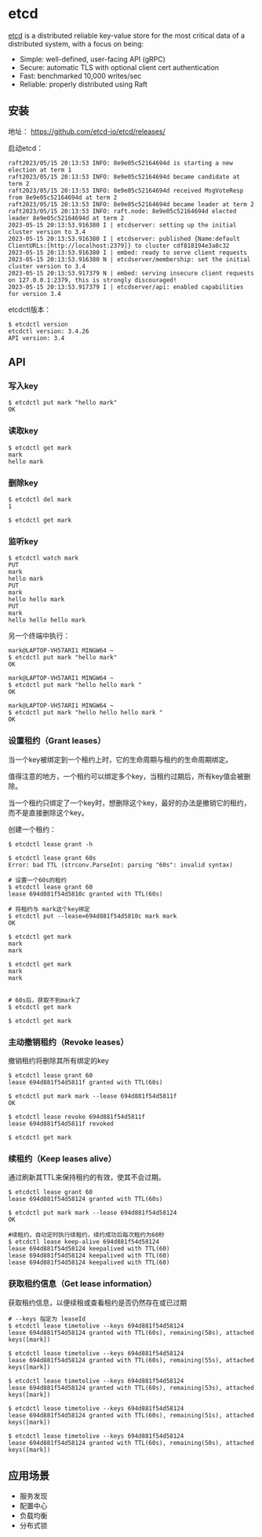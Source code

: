 # etcd

[etcd](https://github.com/etcd-io/etcd) is a distributed reliable key-value store for the most critical data of a distributed system, with a focus on being:

- Simple: well-defined, user-facing API (gRPC)
- Secure: automatic TLS with optional client cert authentication
- Fast: benchmarked 10,000 writes/sec
- Reliable: properly distributed using Raft

## 安装

地址： https://github.com/etcd-io/etcd/releases/

启动etcd：

```shell
raft2023/05/15 20:13:53 INFO: 8e9e05c52164694d is starting a new election at term 1
raft2023/05/15 20:13:53 INFO: 8e9e05c52164694d became candidate at term 2
raft2023/05/15 20:13:53 INFO: 8e9e05c52164694d received MsgVoteResp from 8e9e05c52164694d at term 2
raft2023/05/15 20:13:53 INFO: 8e9e05c52164694d became leader at term 2
raft2023/05/15 20:13:53 INFO: raft.node: 8e9e05c52164694d elected leader 8e9e05c52164694d at term 2
2023-05-15 20:13:53.916380 I | etcdserver: setting up the initial cluster version to 3.4
2023-05-15 20:13:53.916380 I | etcdserver: published {Name:default ClientURLs:[http://localhost:2379]} to cluster cdf818194e3a8c32
2023-05-15 20:13:53.916380 I | embed: ready to serve client requests
2023-05-15 20:13:53.916380 N | etcdserver/membership: set the initial cluster version to 3.4
2023-05-15 20:13:53.917379 N | embed: serving insecure client requests on 127.0.0.1:2379, this is strongly discouraged!
2023-05-15 20:13:53.917379 I | etcdserver/api: enabled capabilities for version 3.4
```

etcdctl版本：

```shell
$ etcdctl version
etcdctl version: 3.4.26
API version: 3.4
```

## API

### 写入key

```shell
$ etcdctl put mark "hello mark"
OK
```

### 读取key

```shell
$ etcdctl get mark
mark
hello mark
```

### 删除key

```shell
$ etcdctl del mark
1

$ etcdctl get mark

```

### 监听key

```shell
$ etcdctl watch mark
PUT
mark      
hello mark
PUT
mark             
hello hello mark 
PUT
mark
hello hello hello mark
```

另一个终端中执行：

```shell
mark@LAPTOP-VH57ARI1 MINGW64 ~
$ etcdctl put mark "hello mark"
OK

mark@LAPTOP-VH57ARI1 MINGW64 ~
$ etcdctl put mark "hello hello mark "
OK

mark@LAPTOP-VH57ARI1 MINGW64 ~
$ etcdctl put mark "hello hello hello mark "
OK
```

### 设置租约（Grant leases）

当一个key被绑定到一个租约上时，它的生命周期与租约的生命周期绑定。

值得注意的地方，一个租约可以绑定多个key，当租约过期后，所有key值会被删除。

当一个租约只绑定了一个key时，想删除这个key，最好的办法是撤销它的租约，而不是直接删除这个key。

创建一个租约：
```shell
$ etcdctl lease grant -h

$ etcdctl lease grant 60s
Error: bad TTL (strconv.ParseInt: parsing "60s": invalid syntax)

# 设置一个60s的租约
$ etcdctl lease grant 60
lease 694d881f54d5810c granted with TTL(60s)

# 将租约与 mark这个key绑定
$ etcdctl put --lease=694d881f54d5810c mark mark
OK

$ etcdctl get mark
mark
mark

$ etcdctl get mark
mark
mark


# 60s后，获取不到mark了
$ etcdctl get mark

$ etcdctl get mark
```

### 主动撤销租约（Revoke leases）
撤销租约将删除其所有绑定的key

```shell
$ etcdctl lease grant 60
lease 694d881f54d5811f granted with TTL(60s)

$ etcdctl put mark mark --lease 694d881f54d5811f
OK

$ etcdctl lease revoke 694d881f54d5811f
lease 694d881f54d5811f revoked

$ etcdctl get mark

```

### 续租约（Keep leases alive）

通过刷新其TTL来保持租约的有效，使其不会过期。

```shell
$ etcdctl lease grant 60
lease 694d881f54d58124 granted with TTL(60s)

$ etcdctl put mark mark --lease 694d881f54d58124
OK

#续租约，自动定时执行续租约，续约成功后每次租约为60秒
$ etcdctl lease keep-alive 694d881f54d58124
lease 694d881f54d58124 keepalived with TTL(60)
lease 694d881f54d58124 keepalived with TTL(60)
lease 694d881f54d58124 keepalived with TTL(60)
```

### 获取租约信息（Get lease information）

获取租约信息，以便续租或查看租约是否仍然存在或已过期

```shell
# --keys 指定为 leaseId
$ etcdctl lease timetolive --keys 694d881f54d58124
lease 694d881f54d58124 granted with TTL(60s), remaining(58s), attached keys([mark])

$ etcdctl lease timetolive --keys 694d881f54d58124
lease 694d881f54d58124 granted with TTL(60s), remaining(55s), attached keys([mark])

$ etcdctl lease timetolive --keys 694d881f54d58124
lease 694d881f54d58124 granted with TTL(60s), remaining(53s), attached keys([mark])

$ etcdctl lease timetolive --keys 694d881f54d58124
lease 694d881f54d58124 granted with TTL(60s), remaining(51s), attached keys([mark])

$ etcdctl lease timetolive --keys 694d881f54d58124
lease 694d881f54d58124 granted with TTL(60s), remaining(50s), attached keys([mark])
```

## 应用场景

- 服务发现
- 配置中心
- 负载均衡
- 分布式锁



